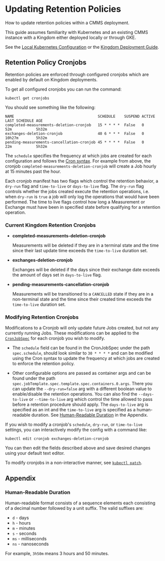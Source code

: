 # Updating Retention Policies

How to update retention policies within a CMMS deployment.

This guide assumes familiarity with Kubernetes and an existing CMMS instance
with a Kingdom either deployed locally or through GKE.

See the [Local Kubernetes Configuration](../../src/main/k8s/local/README.md) or
the [Kingdom Deployment Guide](../../docs/gke/kingdom-deployment.md).

## Retention Policy Cronjobs

Retention policies are enforced through configured cronjobs which are enabled by
default on Kingdom deployments.

To get all configured cronjobs you can run the command:

```shell
kubectl get cronjobs
```

You should see something like the following:

```
NAME                                      SCHEDULE    SUSPEND ACTIVE LAST SCHEDULE AGE
completed-measurements-deletion-cronjob   15 * * * *  False   0      52m           5h32m
exchanges-deletion-cronjob                40 6 * * *  False   0      10h27m        5h32m
pending-measurements-cancellation-cronjob 45 * * * *  False   0      22m           5h32m
```

The `schedule` specifies the frequency at which jobs are created for each
configuration and follows the [Cron syntax](https://en.wikipedia.org/wiki/Cron).
For example from above, the cronjob `completed-measurements-deletion-cronjob`
will create a Job hourly at 15 minutes past the hour.

Each cronjob manifest has two flags which control the retention behavior, a
`dry-run` flag and `time-to-live` or `days-to-live` flag. The `dry-run` flag
controls whether the jobs created execute the retention operations, i.e. when
`dry-run` is `true` a job will only log the operations that would have been
performed. The time to live flags control how long a Measurement or Exchange
must have been in specified state before qualifying for a retention operation.

### Current Kingdom Retention Cronjobs

-   **completed-measurements-deletion-cronjob**

    Measurements will be deleted if they are in a terminal state and the time
    since their last update time exceeds the `time-to-live` duration set.

-   **exchanges-deletion-cronjob**

    Exchanges will be deleted if the days since their exchange date exceeds the
    amount of days set in `days-to-live` flag.

-   **pending-measurements-cancellation-cronjob**

    Measurements will be transitioned to a `CANCELLED` state if they are in a
    non-terminal state and the time since their created time exceeds the
    `time-to-live` duration set.

### Modifying Retention Cronjobs

Modifications to a Cronjob will only update future Jobs created, but not any
currently running Jobs. These modifications can be applied to the
[`CronJobSpec`](https://kubernetes.io/docs/reference/kubernetes-api/workload-resources/cron-job-v1/#CronJobSpec)
for each cronjob you wish to modify.

-   The `schedule` field can be found in the CronJobSpec under the path
    `spec.schedule`, should look similar to `30 * * * *` and can be modified
    using the Cron syntax to update the frequency at which jobs are created to
    enforce the retention policy.

-   Other configurable options are passed as container args and can be found
    under the path `spec.jobTemplate.spec.template.spec.containers.0.args`.
    There you can update the `--dry-run=false` arg with a different boolean
    value to enable/disable the retention operations. You can also find the
    `--days-to-live` or `--time-to-live` arg which control the time allowed to
    pass before a retention procedure should apply. The `days-to-live` arg is
    specified as an int and the `time-to-live` arg is specified as a
    human-readable duration. See
    [Human-Readable Duration](#human-readable-duration) in the Appendix.

If you wish to modify a cronjob's `schedule`, `dry-run`, or `time-to-live`
settings, you can interactively modify the config with a command like:

```shell
kubectl edit cronjob exchanges-deletion-cronjob
```

You can then edit the fields described above and save desired changes using your
default text editor.

To modify cronjobs in a non-interactive manner, see
[`kubectl patch`](https://kubernetes.io/docs/tasks/manage-kubernetes-objects/update-api-object-kubectl-patch/).

## Appendix

### Human-Readable Duration

Human-readable format consists of a sequence elements each consisting of a 
decimal number followed by a unit suffix. 
The valid suffixes are: 

* `d` - days 
* `h` - hours 
* `m` - minutes 
* `s` - seconds 
* `ms` - milliseconds 
* `ns` - nanoseconds 

For example, `3h50m` means 3 hours and 50 minutes.
